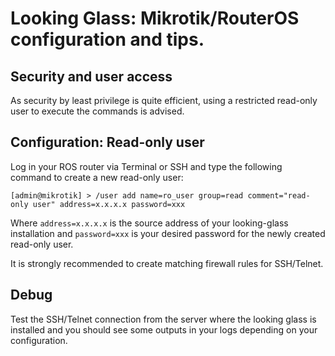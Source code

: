 # Looking Glass: Mikrotik/RouterOS configuration and tips.

## Security and user access

As security by least privilege is quite efficient, using a restricted read-only
user to execute the commands is advised.

## Configuration: Read-only user

Log in your ROS router via Terminal or SSH and type the
following command to create a new read-only user:

```
[admin@mikrotik] > /user add name=ro_user group=read comment="read-only user" address=x.x.x.x password=xxx
```

Where `address=x.x.x.x` is the source address of your looking-glass 
installation and `password=xxx` is your desired password for the
newly created read-only user.

It is strongly recommended to create matching firewall rules for SSH/Telnet.

## Debug

Test the SSH/Telnet connection from the server where the looking glass is
installed and you should see some outputs in your logs depending on your
configuration.
